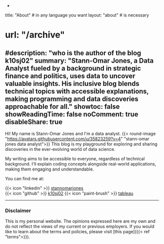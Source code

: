 -
title: "About" # in any language you want
layout: "about" # is necessary
# url: "/archive"
#description: "who is the author of the blog k10sj02"
summary: "Stann-Omar Jones, a Data Analyst fueled by a background in strategic finance and politics, uses data to uncover valuable insights. His inclusive blog blends technical topics with accessible explanations, making programming and data discoveries approachable for all."
showtoc: false
showReadingTime: false
noComment: true
disableShare: true
---

Hi! My name is Stann-Omar Jones and I'm a data analyst. {{< round-image "https://avatars.githubusercontent.com/u/35823259?v=4" "stann-omar jones data analyst">}}
This blog is my playground for exploring and sharing discoveries in the ever-evolving world of data science.

My writing aims to be accessible to everyone, regardless of technical background. I'll explain coding concepts alongside real-world applications, making them engaging and understandable.

You can find me at:

{{< icon "linkedin" >}} [stannomarjones](https://www.linkedin.com/in/stannomarjones/)  
{{< icon "github" >}} [k10sj02](https://github.com/k10sj02)
{{< icon "paint-brush" >}} [tableau](https://public.tableau.com/app/profile/stann6239/vizzes)

---

### Disclaimer

This is my personal website. The opinions expressed here are my own and do not reflect the views of my current or previous employers. If you would like to learn about the terms and policies, please visit [this page]({{< ref "terms">}}).
